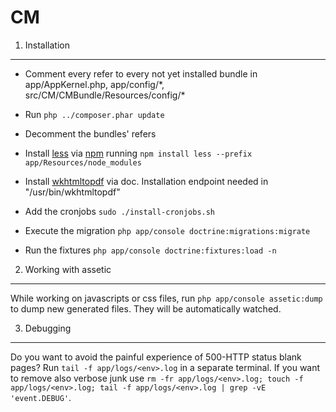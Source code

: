 **CM**
======

1) Installation
---------------

  * Comment every refer to every not yet installed bundle in app/AppKernel.php, app/config/\*, src/CM/CMBundle/Resources/config/\*

  * Run `php ../composer.phar update`

  * Decomment the bundles' refers

  * Install [less][1] via [npm][2] running `npm install less --prefix app/Resources/node_modules`

  * Install [wkhtmltopdf][3] via doc. Installation endpoint needed in "/usr/bin/wkhtmltopdf"

  * Add the cronjobs `sudo ./install-cronjobs.sh`

  * Execute the migration `php app/console doctrine:migrations:migrate`

  * Run the fixtures `php app/console doctrine:fixtures:load -n`

2) Working with assetic
-----------------------

While working on javascripts or css files, run `php app/console assetic:dump` to dump new generated files. They will be automatically watched.

3) Debugging
------------

Do you want to avoid the painful experience of 500-HTTP status blank pages? Run `tail -f app/logs/<env>.log` in a separate terminal.
If you want to remove also verbose junk use `rm -fr app/logs/<env>.log; touch -f app/logs/<env>.log; tail -f app/logs/<env>.log | grep -vE 'event.DEBUG'`.

[1]: http://lesscss.org/
[2]: http://nodejs.org/
[3]: https://code.google.com/p/wkhtmltopdf/
